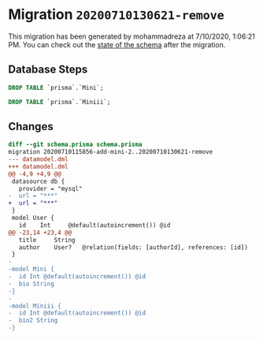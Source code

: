 # Migration `20200710130621-remove`

This migration has been generated by mohammadreza at 7/10/2020, 1:06:21 PM.
You can check out the [state of the schema](./schema.prisma) after the migration.

## Database Steps

```sql
DROP TABLE `prisma`.`Mini`;

DROP TABLE `prisma`.`Miniii`;
```

## Changes

```diff
diff --git schema.prisma schema.prisma
migration 20200710115856-add-mini-2..20200710130621-remove
--- datamodel.dml
+++ datamodel.dml
@@ -4,9 +4,9 @@
 datasource db {
   provider = "mysql"
-  url = "***"
+  url = "***"
 }
 model User {
   id    Int     @default(autoincrement()) @id
@@ -23,14 +23,4 @@
   title     String
   author    User?   @relation(fields: [authorId], references: [id])
 }
-
-model Mini {
-  id Int @default(autoincrement()) @id
-  bio String
-}
-
-model Miniii {
-  id Int @default(autoincrement()) @id
-  bio2 String
-}
```


